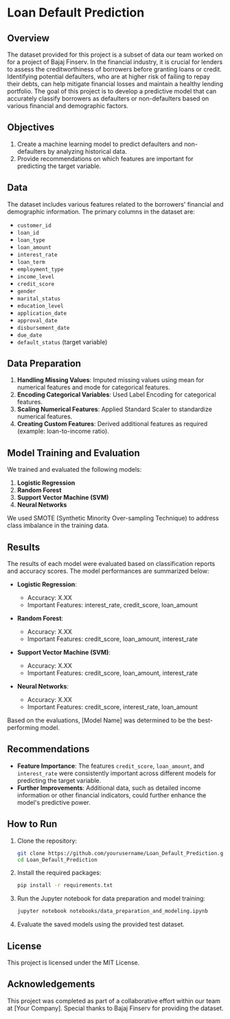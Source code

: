# Loan Default Prediction

## Overview

The dataset provided for this project is a subset of data our team worked on for a project of Bajaj Finserv. In the financial industry, it is crucial for lenders to assess the creditworthiness of borrowers before granting loans or credit. Identifying potential defaulters, who are at higher risk of failing to repay their debts, can help mitigate financial losses and maintain a healthy lending portfolio. The goal of this project is to develop a predictive model that can accurately classify borrowers as defaulters or non-defaulters based on various financial and demographic factors.

## Objectives

1. Create a machine learning model to predict defaulters and non-defaulters by analyzing historical data.
2. Provide recommendations on which features are important for predicting the target variable.

## Data

The dataset includes various features related to the borrowers' financial and demographic information. The primary columns in the dataset are:

- `customer_id`
- `loan_id`
- `loan_type`
- `loan_amount`
- `interest_rate`
- `loan_term`
- `employment_type`
- `income_level`
- `credit_score`
- `gender`
- `marital_status`
- `education_level`
- `application_date`
- `approval_date`
- `disbursement_date`
- `due_date`
- `default_status` (target variable)

## Data Preparation

1. **Handling Missing Values**: Imputed missing values using mean for numerical features and mode for categorical features.
2. **Encoding Categorical Variables**: Used Label Encoding for categorical features.
3. **Scaling Numerical Features**: Applied Standard Scaler to standardize numerical features.
4. **Creating Custom Features**: Derived additional features as required (example: loan-to-income ratio).

## Model Training and Evaluation

We trained and evaluated the following models:

1. **Logistic Regression**
2. **Random Forest**
3. **Support Vector Machine (SVM)**
4. **Neural Networks**

We used SMOTE (Synthetic Minority Over-sampling Technique) to address class imbalance in the training data.

## Results

The results of each model were evaluated based on classification reports and accuracy scores. The model performances are summarized below:

- **Logistic Regression**: 
  - Accuracy: X.XX
  - Important Features: interest_rate, credit_score, loan_amount

- **Random Forest**:
  - Accuracy: X.XX
  - Important Features: credit_score, loan_amount, interest_rate

- **Support Vector Machine (SVM)**:
  - Accuracy: X.XX
  - Important Features: credit_score, loan_amount, interest_rate

- **Neural Networks**:
  - Accuracy: X.XX
  - Important Features: credit_score, interest_rate, loan_amount

Based on the evaluations, [Model Name] was determined to be the best-performing model.

## Recommendations

- **Feature Importance**: The features `credit_score`, `loan_amount`, and `interest_rate` were consistently important across different models for predicting the target variable.
- **Further Improvements**: Additional data, such as detailed income information or other financial indicators, could further enhance the model's predictive power.

## How to Run

1. Clone the repository:
    ```bash
    git clone https://github.com/yourusername/Loan_Default_Prediction.git
    cd Loan_Default_Prediction
    ```

2. Install the required packages:
    ```bash
    pip install -r requirements.txt
    ```

3. Run the Jupyter notebook for data preparation and model training:
    ```bash
    jupyter notebook notebooks/data_preparation_and_modeling.ipynb
    ```

4. Evaluate the saved models using the provided test dataset.

## License

This project is licensed under the MIT License.

## Acknowledgements

This project was completed as part of a collaborative effort within our team at [Your Company]. Special thanks to Bajaj Finserv for providing the dataset.

